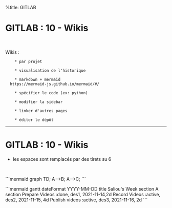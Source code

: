 %title: GITLAB


# GITLAB : 10 - Wikis


<br>

Wikis :

		* par projet

		* visualisation de l'historique

		* markdown + mermaid
      https://mermaid-js.github.io/mermaid/#/

		* spécifier le code (ex: python)

		* modifier la sidebar

		* linker d'autres pages

		* éditer le dépôt

-----------------------------------------------------------------------------------------

# GITLAB : 10 - Wikis



* les espaces sont remplacés par des tirets su 6

<br>

\```mermaid
graph TD;
  A-->B;
  A-->C;
\```


\```mermaid
gantt
dateFormat  YYYY-MM-DD
title Saliou's Week
section A section
Prepare Videos            :done,    des1, 2021-11-14,2d
Record Videos             :active,  des2, 2021-11-15, 4d
Publish videos            :active,  des3, 2021-11-16, 2d
\```
